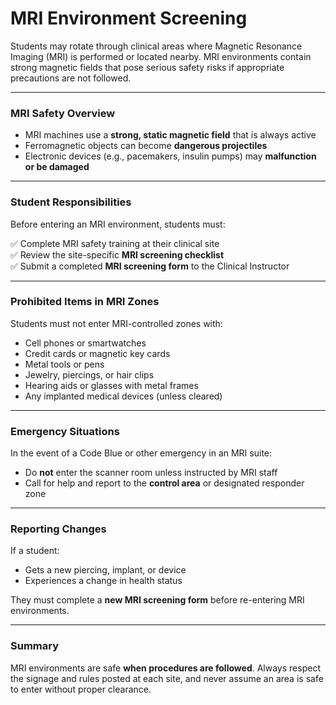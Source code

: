 # MRI Environment Screening

Students may rotate through clinical areas where Magnetic Resonance Imaging (MRI) is performed or located nearby. MRI environments contain strong magnetic fields that pose serious safety risks if appropriate precautions are not followed.

---

### MRI Safety Overview
- MRI machines use a **strong, static magnetic field** that is always active
- Ferromagnetic objects can become **dangerous projectiles**
- Electronic devices (e.g., pacemakers, insulin pumps) may **malfunction or be damaged**

---

### Student Responsibilities
Before entering an MRI environment, students must:

✅ Complete MRI safety training at their clinical site  
✅ Review the site-specific **MRI screening checklist**  
✅ Submit a completed **MRI screening form** to the Clinical Instructor

---

### Prohibited Items in MRI Zones
Students must not enter MRI-controlled zones with:

- Cell phones or smartwatches  
- Credit cards or magnetic key cards  
- Metal tools or pens  
- Jewelry, piercings, or hair clips  
- Hearing aids or glasses with metal frames  
- Any implanted medical devices (unless cleared)

---

### Emergency Situations
In the event of a Code Blue or other emergency in an MRI suite:
- Do **not** enter the scanner room unless instructed by MRI staff
- Call for help and report to the **control area** or designated responder zone

---

### Reporting Changes
If a student:
- Gets a new piercing, implant, or device
- Experiences a change in health status

They must complete a **new MRI screening form** before re-entering MRI environments.

---

### Summary
MRI environments are safe **when procedures are followed**. Always respect the signage and rules posted at each site, and never assume an area is safe to enter without proper clearance.
